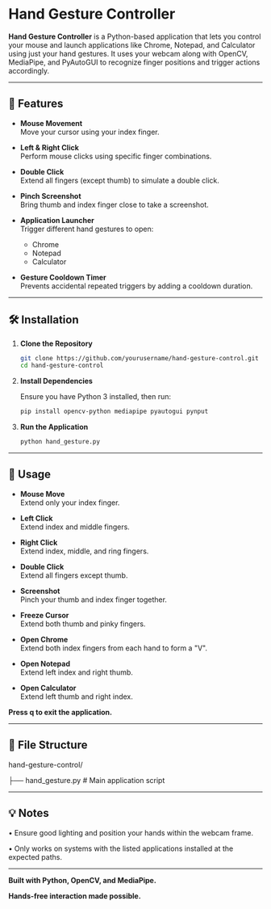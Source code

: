 # Hand Gesture Controller

**Hand Gesture Controller** is a Python-based application that lets you control your mouse and launch applications like Chrome, Notepad, and Calculator using just your hand gestures. It uses your webcam along with OpenCV, MediaPipe, and PyAutoGUI to recognize finger positions and trigger actions accordingly.

---

## 🚀 Features

- **Mouse Movement**  
  Move your cursor using your index finger.

- **Left & Right Click**  
  Perform mouse clicks using specific finger combinations.

- **Double Click**  
  Extend all fingers (except thumb) to simulate a double click.

- **Pinch Screenshot**  
  Bring thumb and index finger close to take a screenshot.

- **Application Launcher**  
  Trigger different hand gestures to open:
  - Chrome
  - Notepad
  - Calculator

- **Gesture Cooldown Timer**  
  Prevents accidental repeated triggers by adding a cooldown duration.

---

## 🛠️ Installation

1. **Clone the Repository**
   ```bash
   git clone https://github.com/yourusername/hand-gesture-control.git
   cd hand-gesture-control

2. **Install Dependencies**

   Ensure you have Python 3 installed, then run:
   ```bash
   pip install opencv-python mediapipe pyautogui pynput

3. **Run the Application**
   ```bash
   python hand_gesture.py

---

## 📌 Usage

- **Mouse Move**  
  Extend only your index finger.

- **Left Click**  
  Extend index and middle fingers.

- **Right Click**  
  Extend index, middle, and ring fingers.

- **Double Click**  
  Extend all fingers except thumb.

- **Screenshot**  
  Pinch your thumb and index finger together.

- **Freeze Cursor**  
  Extend both thumb and pinky fingers.

- **Open Chrome**  
  Extend both index fingers from each hand to form a "V".

- **Open Notepad**  
  Extend left index and right thumb.

- **Open Calculator**  
  Extend left thumb and right index.

  
**Press q to exit the application.**

---

## 📁 File Structure

hand-gesture-control/

├── hand_gesture.py           # Main application script

---

## 💡 Notes

•  Ensure good lighting and position your hands within the webcam frame.

•  Only works on systems with the listed applications installed at the expected paths.

---

**Built with Python, OpenCV, and MediaPipe.**

**Hands-free interaction made possible.**

